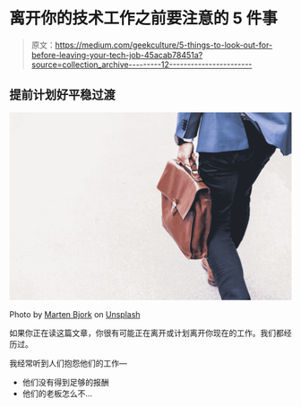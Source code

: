 # 离开你的技术工作之前要注意的 5 件事

> 原文：<https://medium.com/geekculture/5-things-to-look-out-for-before-leaving-your-tech-job-45acab78451a?source=collection_archive---------12----------------------->

## 提前计划好平稳过渡

![](img/2571df6c2596c4f0f7a398c29be00e92.png)

Photo by [Marten Bjork](https://unsplash.com/@martenbjork?utm_source=medium&utm_medium=referral) on [Unsplash](https://unsplash.com?utm_source=medium&utm_medium=referral)

如果你正在读这篇文章，你很有可能正在离开或计划离开你现在的工作。我们都经历过。

我经常听到人们抱怨他们的工作—

*   他们没有得到足够的报酬
*   他们的老板怎么不…